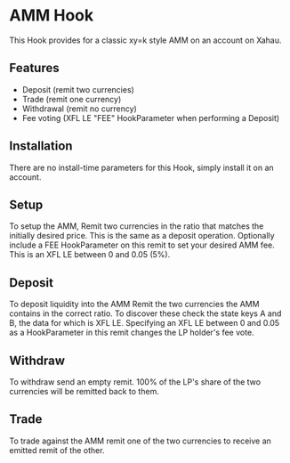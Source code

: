 # AMM Hook
This Hook provides for a classic xy=k style AMM on an account on Xahau.

## Features
* Deposit (remit two currencies)
* Trade (remit one currency)
* Withdrawal (remit no currency)
* Fee voting (XFL LE "FEE" HookParameter when performing a Deposit)

## Installation
There are no install-time parameters for this Hook, simply install it on an account.

## Setup
To setup the AMM, Remit two currencies in the ratio that matches the initially desired price. This is the same as a deposit operation.
Optionally include a FEE HookParameter on this remit to set your desired AMM fee. This is an XFL LE between 0 and 0.05 (5%).

## Deposit
To deposit liquidity into the AMM Remit the two currencies the AMM contains in the correct ratio. To discover these check the state keys A and B, the data for which is XFL LE. Specifying an XFL LE between 0 and 0.05 as a HookParameter in this remit changes the LP holder's fee vote.

## Withdraw
To withdraw send an empty remit. 100% of the LP's share of the two currencies will be remitted back to them.

## Trade
To trade against the AMM remit one of the two currencies to receive an emitted remit of the other.
